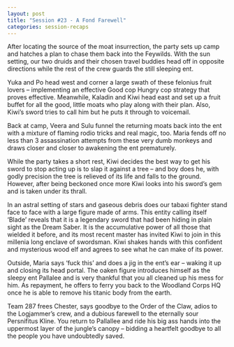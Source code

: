 ```yaml
---
layout: post
title: "Session #23 - A Fond Farewell"
categories: session-recaps
---
```

After locating the source of the moat insurrection, the party sets up camp and hatches a plan to chase them back into the Feywilds. With the sun setting, our two druids and their chosen travel buddies head off in opposite directions while the rest of the crew guards the still sleeping ent.

Yuka and Po head west and corner a large swath of these felonius fruit lovers – implementing an effective Good cop Hungry cop strategy that proves effective. Meanwhile, Kaladin and Kiwi head east and set up a fruit buffet for all the good, little moats who play along with their plan. Also, Kiwi’s sword tries to call him but he puts it through to voicemail.

Back at camp, Veera and Sulu funnel the returning moats back into the ent with a mixture of flaming rodio tricks and real magic, too. Maria fends off no less than 3 assassination attempts from these very dumb monkeys and draws closer and closer to awakening the ent prematurely.

While the party takes a short rest, Kiwi decides the best way to get his sword to stop acting up is to slap it against a tree – and boy does he, with godly precision the tree is relieved of its life and falls to the ground. However, after being beckoned once more Kiwi looks into his sword’s gem and is taken under its thrall.

In an astral setting of stars and gaseous debris does our tabaxi fighter stand face to face with a large figure made of arms. This entity calling itself ‘Blade’ reveals that it is a legendary sword that had been hiding in plain sight as the Dream Saber. It is the accumulative power of all those that wielded it before, and its most recent master has invited Kiwi to join in this millenia long enclave of swordsman. Kiwi shakes hands with this confident and mysterious wood elf and agrees to see what he can make of its power. 

Outside, Maria says ‘fuck this’ and does a jig in the ent’s ear – waking it up and closing its head portal. The oaken figure introduces himself as the sleepy ent Pallalee and is very thankful that you all cleaned up his mess for him. As repayment, he offers to ferry you back to the Woodland Corps HQ once he is able to remove his titanic body from the earth.

Team 287 frees Chester, says goodbye to the Order of the Claw, adios to the Logjammer’s crew, and a dubious farewell to the eternally sour Persnifitus Kline. You return to Pallallee and ride his big ass hands into the uppermost layer of the jungle’s canopy – bidding a heartfelt goodbye to all the people you have undoubtedly saved.   

